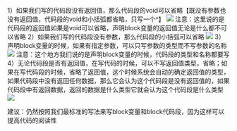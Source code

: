 
1）如果我们写的代码段没有返回值，那么代码段的void可以省略【既没有参数也没有返回值，代码段的void和小括弧都省略，只写一个^】
![](https://tva1.sinaimg.cn/large/0081Kckwly1gly4jb918tj305501vwes.jpg)
注意：这里说的是代码段的返回值如果是void可以省略，声明block变量的返回值无论是什么都不可以省略
2）如果我们写的代码段没有参数，那么代码段的小括弧可以省略
![](https://tva1.sinaimg.cn/large/0081Kckwly1gly4jj02nbj305501vaad.jpg)
3）声明block变量的时候，如果有指定参数，可以只写参数的类型而不写参数的名称
![](https://tva1.sinaimg.cn/large/0081Kckwly1gly4jpbdmzj309k01vaal.jpg)
注意：这个地方我们说的是声明block变量的时候，代码段的类型和名称都要写
4）无论代码段是否有返回值，在写代码的时候，可以不写返回值类型，省略；如果在写代码段的时候，省略了返回值，这个时候系统会自动的确定返回值的类型，如果代码段中没有返回任何数据，那么它会认为这个代码段是没有返回值的，如果代码段中有返回数据，返回的数据是什么类型它就会认为这个代码段是什么类型
![](https://tva1.sinaimg.cn/large/0081Kckwly1gly4jviexhj309k01v0t6.jpg)


建议：仍然按照我们最标准的写法来写block变量和block代码段，因为这样可以提高代码的阅读性